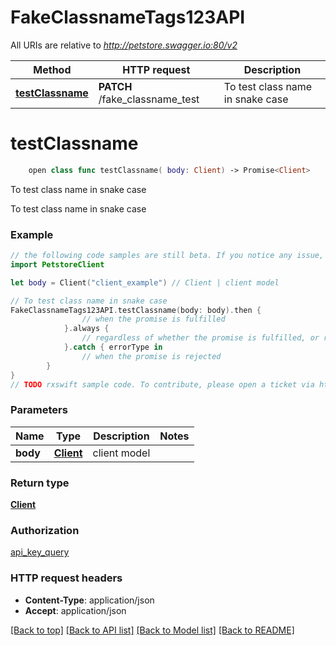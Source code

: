 # FakeClassnameTags123API

All URIs are relative to *http://petstore.swagger.io:80/v2*

Method | HTTP request | Description
------------- | ------------- | -------------
[**testClassname**](FakeClassnameTags123API.md#testclassname) | **PATCH** /fake_classname_test | To test class name in snake case


# **testClassname**
```swift
    open class func testClassname( body: Client) -> Promise<Client>
```

To test class name in snake case

To test class name in snake case

### Example 
```swift
// the following code samples are still beta. If you notice any issue, please report via http://github.com/OpenAPITools/openapi-generator/issues/new
import PetstoreClient

let body = Client("client_example") // Client | client model

// To test class name in snake case
FakeClassnameTags123API.testClassname(body: body).then {
                // when the promise is fulfilled
            }.always {
                // regardless of whether the promise is fulfilled, or rejected
            }.catch { errorType in
                // when the promise is rejected
        }
}
// TODO rxswift sample code. To contribute, please open a ticket via http://github.com/OpenAPITools/openapi-generator/issues/new
```

### Parameters

Name | Type | Description  | Notes
------------- | ------------- | ------------- | -------------
 **body** | [**Client**](Client.md)| client model | 

### Return type

[**Client**](Client.md)

### Authorization

[api_key_query](../README.md#api_key_query)

### HTTP request headers

 - **Content-Type**: application/json
 - **Accept**: application/json

[[Back to top]](#) [[Back to API list]](../README.md#documentation-for-api-endpoints) [[Back to Model list]](../README.md#documentation-for-models) [[Back to README]](../README.md)

